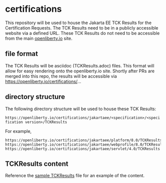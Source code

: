 # certifications
This repository will be used to house the Jakarta EE TCK Results for the Certification Requests.
The TCK Results need to be in a publicly accessible website via a defined URL.
These TCK Results do not need to be accessible from the main [openliberty.io](https://openliberty.io) site.

## file format
The TCK Results will be asciidoc (TCKResults.adoc) files.
This format will allow for easy rendering onto the openliberty.io site.
Shortly after PRs are merged into this repo, the results will be accessible via https://openliberty.io/certifications/...

## directory structure
The following directory structure will be used to house these TCK Results:

```https://openliberty.io/certifications/jakartaee/<specification>/<specification version>/TCKResults```

For example,
```
https://openliberty.io/certifications/jakartaee/platform/8.0/TCKResults
https://openliberty.io/certifications/jakartaee/webprofile/8.0/TCKResults
https://openliberty.io/certifications/jakartaee/servlet/4.0/TCKResults
```

## TCKResults content
Reference the [sample TCKResults](./TCKResults.adoc) file for an example of the content.
